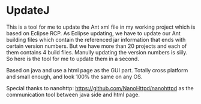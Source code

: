 UpdateJ
=======

This is a tool for me to update the Ant xml file in my working project which is based on Eclipse RCP.
As Eclipse updating, we have to update our Ant building files which contain the referenced jar information that ends with certain version numbers.
But we have more than 20 projects and each of them contains 4 build files.
Manully updating the version numbers is siily.
So here is the tool for me to update them in a second.

Based on java and use a html page as the GUI part.
Totally cross platform and small enough, and look 100% the same on any OS.


Special thanks to nanohttp: https://github.com/NanoHttpd/nanohttpd as the communication tool between java side and html page.

